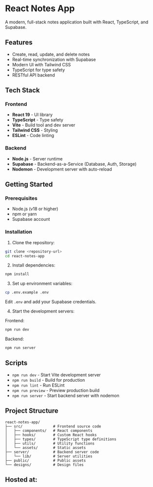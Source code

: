 # React Notes App

A modern, full-stack notes application built with React, TypeScript, and Supabase.

## Features

- Create, read, update, and delete notes
- Real-time synchronization with Supabase
- Modern UI with Tailwind CSS
- TypeScript for type safety
- RESTful API backend

## Tech Stack

### Frontend
- **React 19** - UI library
- **TypeScript** - Type safety
- **Vite** - Build tool and dev server
- **Tailwind CSS** - Styling
- **ESLint** - Code linting

### Backend
- **Node.js** - Server runtime
- **Supabase** - Backend-as-a-Service (Database, Auth, Storage)
- **Nodemon** - Development server with auto-reload

## Getting Started

### Prerequisites
- Node.js (v18 or higher)
- npm or yarn
- Supabase account

### Installation

1. Clone the repository:
```bash
git clone <repository-url>
cd react-notes-app
```

2. Install dependencies:
```bash
npm install
```

3. Set up environment variables:
```bash
cp .env.example .env
```
Edit `.env` and add your Supabase credentials.

4. Start the development servers:

Frontend:
```bash
npm run dev
```

Backend:
```bash
npm run server
```

## Scripts

- `npm run dev` - Start Vite development server
- `npm run build` - Build for production
- `npm run lint` - Run ESLint
- `npm run preview` - Preview production build
- `npm run server` - Start backend server with nodemon

## Project Structure

```
react-notes-app/
├── src/              # Frontend source code
│   ├── components/   # React components
│   ├── hooks/        # Custom React hooks
│   ├── types/        # TypeScript type definitions
│   ├── utils/        # Utility functions
│   └── assets/       # Static assets
├── server/           # Backend server code
│   └── lib/          # Server utilities
├── public/           # Public assets
└── designs/          # Design files
```

## Hosted at:

